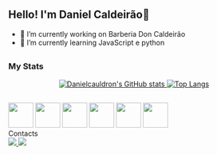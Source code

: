  ## Hello! I'm Daniel Caldeirão👋
 

- 🔭 I’m currently working on Barberia Don Caldeirão
- 🌱 I’m currently learning  JavaScript e python
##

### My Stats

<div align="center", height=150em>
  <a href="https://github.com/
DanielCauldron">

  ![Danielcauldron's GitHub stats](https://github-readme-stats.vercel.app/api?username=Danielcauldron&show_icons=true&theme=transparent)
  ![Top Langs](https://github-readme-stats.vercel.app/api/top-langs/?username=Danielcauldron&layout=donut&show_icons=true&theme=transparent)

 </a>
</div>

##


<div>
 <img src="https://cdn.jsdelivr.net/gh/devicons/devicon/icons/html5/html5-original.svg" width="50"/>
 <img src="https://cdn.jsdelivr.net/gh/devicons/devicon/icons/css3/css3-original.svg" width="50"/>
 <img src="https://cdn.jsdelivr.net/gh/devicons/devicon/icons/javascript/javascript-original.svg" width="50" />
 <img src="https://cdn.jsdelivr.net/gh/devicons/devicon/icons/python/python-original.svg" width="50" />
 <img src="https://cdn.jsdelivr.net/gh/devicons/devicon/icons/git/git-original.svg" width="50" />
 <img src="https://cdn.jsdelivr.net/gh/devicons/devicon/icons/github/github-original.svg" width="50" />
</div>
  Contacts
   
<div>
  <a href="https://www.linkedin.com/in/daniel-caldeir%C3%A3o-43b01b244/">
    <img src="https://img.shields.io/badge/LinkedIn-0077B5?style=for-the-badge&logo=linkedin&logoColor=white" />
  </a>
 <a href = "mailto:dfcaldeirao@gmail.com"><img src="https://img.shields.io/badge/Gmail-D14836?style=for-the-badge&logo=gmail&logoColor=white"></a>
 
</div>


